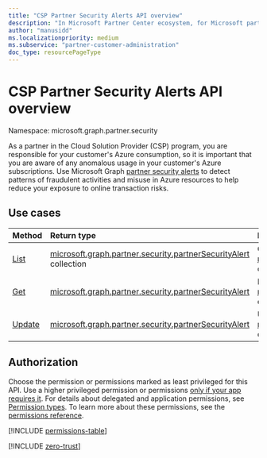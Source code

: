 ```yaml
---
title: "CSP Partner Security Alerts API overview"
description: "In Microsoft Partner Center ecosystem, for Microsoft partners in the Cloud Solution Provider, Value Added Reseller, or Advisor programs,Partner Center Security Alerts helps partners respond quickly to security, fraud, and other events occurring in their customer’s tenant. For partners that have multiple Partner Center Microsoft Entra tenants, following APIs are provided to list and update alerts."
author: "manusidd"
ms.localizationpriority: medium
ms.subservice: "partner-customer-administration"
doc_type: resourcePageType
---
```


# CSP Partner Security Alerts API overview

Namespace: microsoft.graph.partner.security

As a partner in the Cloud Solution Provider (CSP) program, you are responsible for your customer's Azure consumption, so it is important that you are aware of any anomalous usage in your customer's Azure subscriptions. Use Microsoft Graph [partner security alerts](../resources/partner.security-partnersecurityalert.md) to detect patterns of fraudulent activities and misuse in Azure resources to help reduce your exposure to online transaction risks.

## Use cases

|Method|Return type|Description|
|:---|:---|:---|
|[List](../api/partner.security-partnersecurityalert-list.md)|[microsoft.graph.partner.security.partnerSecurityAlert](../resources/partner.security-partnersecurityalert.md) collection|Get a list of the [microsoft.graph.partner.security.partnerSecurityAlert](../resources/partner.security-partnersecurityalert.md) objects and their properties.|
|[Get](../api/partner.security-partnersecurityalert-get.md)|[microsoft.graph.partner.security.partnerSecurityAlert](../resources/partner.security-partnersecurityalert.md)|Read the properties of a [microsoft.graph.partner.security.partnerSecurityAlert](../resources/partner.security-partnersecurityalert.md) object.|
|[Update](../api/partner.security-partnersecurityalert-update.md)|[microsoft.graph.partner.security.partnerSecurityAlert](../resources/partner.security-partnersecurityalert.md)|Update the properties of a [microsoft.graph.partner.security.partnerSecurityAlert](../resources/partner.security-partnersecurityalert.md) object.|


## Authorization

Choose the permission or permissions marked as least privileged for this API. Use a higher privileged permission or permissions [only if your app requires it](/graph/permissions-overview#best-practices-for-using-microsoft-graph-permissions). For details about delegated and application permissions, see [Permission types](/graph/permissions-overview#permission-types). To learn more about these permissions, see the [permissions reference](/graph/permissions-reference).

[!INCLUDE [permissions-table](../includes/permissions/partnersecurityalert-get-permissions.md)]

<!-- Start of: Link to ZT guidance: H2 section -->

[!INCLUDE [zero-trust](../../../includes/identity-zero-trust.md)]

<!-- End of: Link to ZT guidance -->

